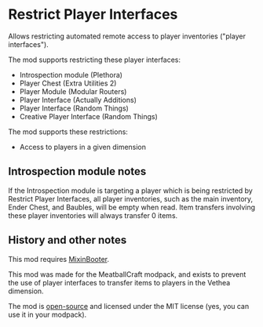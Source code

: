 # Restrict Player Interfaces

Allows restricting automated remote access to player inventories ("player interfaces").

The mod supports restricting these player interfaces:

- Introspection module (Plethora)
- Player Chest (Extra Utilities 2)
- Player Module (Modular Routers)
- Player Interface (Actually Additions)
- Player Interface (Random Things)
- Creative Player Interface (Random Things)

The mod supports these restrictions:

- Access to players in a given dimension

## Introspection module notes

If the Introspection module is targeting a player which is being restricted by Restrict Player Interfaces, all player
inventories, such as the main inventory, Ender Chest, and Baubles, will be empty when read. Item transfers involving
these player inventories will always transfer 0 items.

## History and other notes

This mod requires [MixinBooter](https://www.curseforge.com/minecraft/mc-mods/mixin-booter).

This mod was made for the MeatballCraft modpack, and exists to prevent the use of player
interfaces to transfer items to players in the Vethea dimension.

The mod is [open-source](https://github.com/shardion/restrictplayerinterfaces/) and licensed under the MIT license (yes, you can use it in your modpack).
